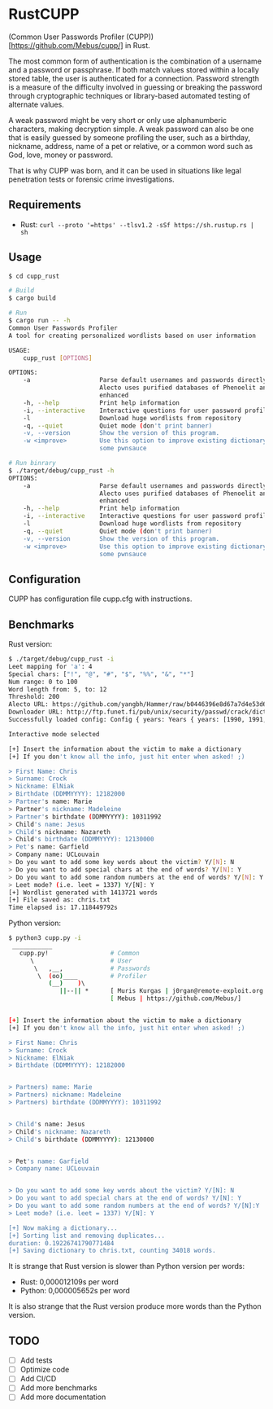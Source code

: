 # RustCUPP
(Common User Passwords Profiler (CUPP))[https://github.com/Mebus/cupp/]  in Rust. 

The most common form of authentication is the combination of a username and a password or passphrase. If both match values stored within a locally stored table, the user is authenticated for a connection. Password strength is a measure of the difficulty involved in guessing or breaking the password through cryptographic techniques or library-based automated testing of alternate values.

A weak password might be very short or only use alphanumberic characters, making decryption simple. A weak password can also be one that is easily guessed by someone profiling the user, such as a birthday, nickname, address, name of a pet or relative, or a common word such as God, love, money or password.

That is why CUPP was born, and it can be used in situations like legal penetration tests or forensic crime investigations.

## Requirements

- Rust: `curl --proto '=https' --tlsv1.2 -sSf https://sh.rustup.rs | sh`

## Usage

```bash
$ cd cupp_rust

# Build 
$ cargo build
```

```bash
# Run
$ cargo run -- -h
Common User Passwords Profiler 
A tool for creating personalized wordlists based on user information

USAGE:
    cupp_rust [OPTIONS]

OPTIONS:
    -a                   Parse default usernames and passwords directly from Alecto DB. Project
                         Alecto uses purified databases of Phenoelit and CIRT which were merged and
                         enhanced
    -h, --help           Print help information
    -i, --interactive    Interactive questions for user password profiling
    -l                   Download huge wordlists from repository
    -q, --quiet          Quiet mode (don't print banner)
    -v, --version        Show the version of this program.
    -w <improve>         Use this option to improve existing dictionary, or WyD.pl output to make
                         some pwnsauce
```

```bash
# Run binrary
$ ./target/debug/cupp_rust -h
OPTIONS:
    -a                   Parse default usernames and passwords directly from Alecto DB. Project
                         Alecto uses purified databases of Phenoelit and CIRT which were merged and
                         enhanced
    -h, --help           Print help information
    -i, --interactive    Interactive questions for user password profiling
    -l                   Download huge wordlists from repository
    -q, --quiet          Quiet mode (don't print banner)
    -v, --version        Show the version of this program.
    -w <improve>         Use this option to improve existing dictionary, or WyD.pl output to make
                         some pwnsauce
```

## Configuration

   CUPP has configuration file cupp.cfg with instructions.

## Benchmarks

Rust version:

```bash
$ ./target/debug/cupp_rust -i
Leet mapping for 'a': 4
Special chars: ["!", "@", "#", "$", "%%", "&", "*"]
Num range: 0 to 100
Word length from: 5, to: 12
Threshold: 200
Alecto URL: https://github.com/yangbh/Hammer/raw/b0446396e8d67a7d4e53d6666026e078262e5bab/lib/cupp/alectodb.csv.gz
Downloader URL: http://ftp.funet.fi/pub/unix/security/passwd/crack/dictionaries/
Successfully loaded config: Config { years: Years { years: [1990, 1991, 1992, 1993, 1994, 1995, 1996, 1997, 1998, 1999, 2000, 2001, 2002, 2003, 2004, 2005, 2006, 2007, 2008, 2009, 2010, 2011, 2012, 2013, 2014, 2015, 2016, 2017, 2018, 2019, 2020] }, leet: Leet { a: 4, i: 1, e: 3, t: 7, o: 0, s: 5, g: 9, z: 2 }, specialchars: SpecialChars { chars: ["!", "@", "#", "$", "%%", "&", "*"] }, nums: Nums { from: 0, to: 100 }, wls: Wls { wcfrom: 5, wcto: 12 }, threshold: Threshold { threshold: 200 }, wordlist: Wordlist { alectourl: "https://github.com/yangbh/Hammer/raw/b0446396e8d67a7d4e53d6666026e078262e5bab/lib/cupp/alectodb.csv.gz", dicturl: "http://ftp.funet.fi/pub/unix/security/passwd/crack/dictionaries/" } }

Interactive mode selected

[+] Insert the information about the victim to make a dictionary
[+] If you don't know all the info, just hit enter when asked! ;)

> First Name: Chris     
> Surname: Crock
> Nickname: ElNiak
> Birthdate (DDMMYYYY): 12182000
> Partner's name: Marie
> Partner's nickname: Madeleine
> Partner's birthdate (DDMMYYYY): 10311992
> Child's name: Jesus 
> Child's nickname: Nazareth
> Child's birthdate (DDMMYYYY): 12130000
> Pet's name: Garfield
> Company name: UCLouvain
> Do you want to add some key words about the victim? Y/[N]: N
> Do you want to add special chars at the end of words? Y/[N]: Y
> Do you want to add some random numbers at the end of words? Y/[N]: Y
> Leet mode? (i.e. leet = 1337) Y/[N]: Y
[+] Wordlist generated with 1413721 words
[+] File saved as: chris.txt
Time elapsed is: 17.118449792s
```

Python version:

```bash
$ python3 cupp.py -i
 ___________ 
   cupp.py!                 # Common
      \                     # User
       \   ,__,             # Passwords
        \  (oo)____         # Profiler
           (__)    )\   
              ||--|| *      [ Muris Kurgas | j0rgan@remote-exploit.org ]
                            [ Mebus | https://github.com/Mebus/]


[+] Insert the information about the victim to make a dictionary
[+] If you don't know all the info, just hit enter when asked! ;)

> First Name: Chris
> Surname: Crock
> Nickname: ElNiak
> Birthdate (DDMMYYYY): 12182000


> Partners) name: Marie
> Partners) nickname: Madeleine
> Partners) birthdate (DDMMYYYY): 10311992


> Child's name: Jesus
> Child's nickname: Nazareth
> Child's birthdate (DDMMYYYY): 12130000


> Pet's name: Garfield
> Company name: UCLouvain


> Do you want to add some key words about the victim? Y/[N]: N
> Do you want to add special chars at the end of words? Y/[N]: Y
> Do you want to add some random numbers at the end of words? Y/[N]:Y
> Leet mode? (i.e. leet = 1337) Y/[N]: Y

[+] Now making a dictionary...
[+] Sorting list and removing duplicates...
duration: 0.19226741790771484
[+] Saving dictionary to chris.txt, counting 34018 words.

```

It is strange that Rust version is slower than Python version per words:
* Rust:   0,000012109s per word
* Python: 0,000005652s per word

It is also strange that the Rust version produce more words than the Python version.

## TODO

* [ ] Add tests
* [ ] Optimize code
* [ ] Add CI/CD
* [ ] Add more benchmarks
* [ ] Add more documentation